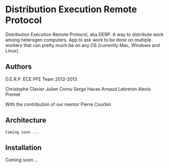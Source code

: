 # Distribution Execution Remote Protocol

Distribution Execution Remote Protocol, aka DERP.
A way to distribute work among heterogen computers.
App to ask work to be done on multiple workers that can pretty much be on any OS (currently Mac, Windows and Linux).

## Authors

D.E.R.P. ECE PFE Team 2012-2013

Christophe Clavier
Julien Cornu
Serge Havas
Arnaud Lebreton
Alexis Premet

With the contribution of our mentor
Pierre Courbin

## Architecture

    Coming soon ...
                    
               

## Installation

Coming soon ...



